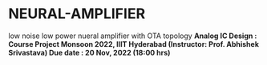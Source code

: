 # NEURAL-AMPLIFIER
low noise low power nueral amplifier with OTA topology
                                                                       **Analog IC Design : Course Project
                                                          Monsoon 2022, IIIT Hyderabad (Instructor: Prof. Abhishek Srivastava)
                                                                     Due date : 20 Nov, 2022 (18:00 hrs)**


